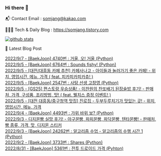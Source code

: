 ### Hi there 👋

📬  Contact Email : somjang@kakao.com

👨🏻‍💻  Tech & Daily Blog : https://somjang.tistory.com

[![github stats](https://github-readme-stats.vercel.app/api?username=SOMJANG&show_icons=true&hide_border=False)](https://somjang.tistory.com)

🤩 Latest Blog Post

[2022/9/7 - [BaekJoon] 4740번 : 거울, 오! 거울 (Python)](https://somjang.tistory.com/entry/BaekJoon-4740%EB%B2%88-%EA%B1%B0%EC%9A%B8-%EC%98%A4-%EA%B1%B0%EC%9A%B8-Python) <br>
[2022/9/5 - [BaekJoon] 6764번 : Sounds fishy! (Python)](https://somjang.tistory.com/entry/BaekJoon-6764%EB%B2%88-Sounds-fishy-Python) <br>
[2022/9/5 - [대전/대흥동 카페 추천] 카페사나고 - 아이들과 놀러가기 좋은 카페! - 위치, 영업시간, 메뉴, 가격 ( feat. 피카피카피카츄! )](https://somjang.tistory.com/entry/%EB%8C%80%EC%A0%84%EB%8C%80%ED%9D%A5%EB%8F%99-%EC%B9%B4%ED%8E%98-%EC%B6%94%EC%B2%9C-%EC%B9%B4%ED%8E%98%EC%82%AC%EB%82%98%EA%B3%A0-%EC%95%84%EC%9D%B4%EB%93%A4%EA%B3%BC-%EB%86%80%EB%9F%AC%EA%B0%80%EA%B8%B0-%EC%A2%8B%EC%9D%80-%EC%B9%B4%ED%8E%98-%EC%9C%84%EC%B9%98-%EC%98%81%EC%97%85%EC%8B%9C%EA%B0%84-%EB%A9%94%EB%89%B4-%EA%B0%80%EA%B2%A9-feat-%ED%94%BC%EC%B9%B4%ED%94%BC%EC%B9%B4%ED%94%BC%EC%B9%B4%EC%B8%84) <br>
[2022/9/5 - [BaekJoon] 2547번 : 사탕 선생 고창영 (Python)](https://somjang.tistory.com/entry/BaekJoon-2547%EB%B2%88-%EC%82%AC%ED%83%95-%EC%84%A0%EC%83%9D-%EA%B3%A0%EC%B0%BD%EC%98%81-Python) <br>
[2022/9/5 - [GS25] 편스토랑 우승상품! - 이찬원의 찬또배기 된장술밥 후기! - 판매처, 가격, 구성품, 조리방법, 맛! ( feat. 웰치스 증정 이벤트! )](https://somjang.tistory.com/entry/GS25-%ED%8E%B8%EC%8A%A4%ED%86%A0%EB%9E%91-%EC%9A%B0%EC%8A%B9%EC%83%81%ED%92%88-%EC%9D%B4%EC%B0%AC%EC%9B%90%EC%9D%98-%EC%B0%AC%EB%98%90%EB%B0%B0%EA%B8%B0-%EB%90%9C%EC%9E%A5%EC%88%A0%EB%B0%A5-%ED%9B%84%EA%B8%B0-%ED%8C%90%EB%A7%A4%EC%B2%98-%EA%B0%80%EA%B2%A9-%EA%B5%AC%EC%84%B1%ED%92%88-%EC%A1%B0%EB%A6%AC%EB%B0%A9%EB%B2%95-%EB%A7%9B-feat-%EC%9B%B0%EC%B9%98%EC%8A%A4-%EC%A6%9D%EC%A0%95-%EC%9D%B4%EB%B2%A4%ED%8A%B8) <br>
[2022/9/5 - [대전 대흥동/중구청역 맛집] 진로집 - 두부두루치기가 맛있는 곳! - 위치, 영업시간, 메뉴, 가격](https://somjang.tistory.com/entry/%EB%8C%80%EC%A0%84-%EB%8C%80%ED%9D%A5%EB%8F%99%EC%A4%91%EA%B5%AC%EC%B2%AD%EC%97%AD-%EB%A7%9B%EC%A7%91-%EC%A7%84%EB%A1%9C%EC%A7%91-%EB%91%90%EB%B6%80%EB%91%90%EB%A3%A8%EC%B9%98%EA%B8%B0%EA%B0%80-%EB%A7%9B%EC%9E%88%EB%8A%94-%EA%B3%B3-%EC%9C%84%EC%B9%98-%EC%98%81%EC%97%85%EC%8B%9C%EA%B0%84-%EB%A9%94%EB%89%B4-%EA%B0%80%EA%B2%A9) <br>
[2022/9/4 - [BaekJoon] 4493번 : 가위 바위 보? (Python)](https://somjang.tistory.com/entry/BaekJoon-4493%EB%B2%88-%EA%B0%80%EC%9C%84-%EB%B0%94%EC%9C%84-%EB%B3%B4-Python) <br>
[2022/9/3 - 디지몬빵 실망 후기! - 아구몬빵, 파피몬빵, 파닥몬빵, 텐타몬빵! - 판매처, 빵 종류,  가격, 맛, 디지몬 스티커](https://somjang.tistory.com/entry/%EB%94%94%EC%A7%80%EB%AA%AC%EB%B9%B5-%EC%8B%A4%EB%A7%9D-%ED%9B%84%EA%B8%B0-%EC%95%84%EA%B5%AC%EB%AA%AC%EB%B9%B5-%ED%8C%8C%ED%94%BC%EB%AA%AC%EB%B9%B5-%ED%8C%8C%EB%8B%A5%EB%AA%AC%EB%B9%B5-%ED%85%90%ED%83%80%EB%AA%AC%EB%B9%B5-%ED%8C%90%EB%A7%A4%EC%B2%98-%EB%B9%B5-%EC%A2%85%EB%A5%98-%EA%B0%80%EA%B2%A9-%EB%A7%9B-%EB%94%94%EC%A7%80%EB%AA%AC-%EC%8A%A4%ED%8B%B0%EC%BB%A4) <br>
[2022/9/3 - [BaekJoon] 24262번 : 알고리즘 수업 - 알고리즘의 수행 시간 1 (Python)](https://somjang.tistory.com/entry/BaekJoon-24262%EB%B2%88-%EC%95%8C%EA%B3%A0%EB%A6%AC%EC%A6%98-%EC%88%98%EC%97%85-%EC%95%8C%EA%B3%A0%EB%A6%AC%EC%A6%98%EC%9D%98-%EC%88%98%ED%96%89-%EC%8B%9C%EA%B0%84-1-Python) <br>
[2022/9/2 - [BaekJoon] 3733번 : Shares (Python)](https://somjang.tistory.com/entry/BaekJoon-3733%EB%B2%88-Shares-Python) <br>
[2022/8/31 - [BaekJoon] 5361번 : 전투 드로이드 가격 (Pyhton)](https://somjang.tistory.com/entry/BaekJoon-5361%EB%B2%88-%EC%A0%84%ED%88%AC-%EB%93%9C%EB%A1%9C%EC%9D%B4%EB%93%9C-%EA%B0%80%EA%B2%A9-Pyhton) <br>
